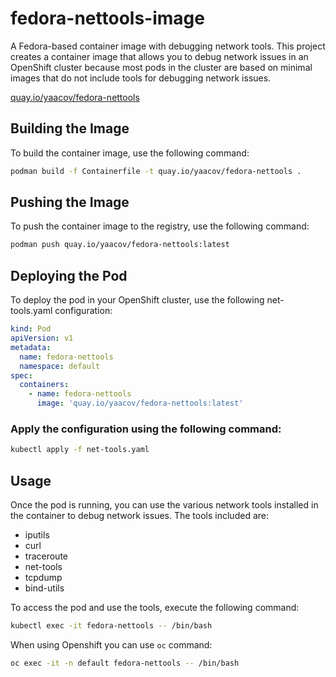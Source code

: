 # fedora-nettools-image

A Fedora-based container image with debugging network tools. This project creates a container image that allows you to debug network issues in an OpenShift cluster because most pods in the cluster are based on minimal images that do not include tools for debugging network issues.

[quay.io/yaacov/fedora-nettools](https://quay.io/repository/yaacov/fedora-nettools?tab=tags&tag=latest)

## Building the Image

To build the container image, use the following command:
```sh
podman build -f Containerfile -t quay.io/yaacov/fedora-nettools .
```

## Pushing the Image
To push the container image to the registry, use the following command:

```sh
podman push quay.io/yaacov/fedora-nettools:latest
```

## Deploying the Pod
To deploy the pod in your OpenShift cluster, use the following net-tools.yaml configuration:

```yaml
kind: Pod
apiVersion: v1
metadata:
  name: fedora-nettools
  namespace: default
spec:
  containers:
    - name: fedora-nettools
      image: 'quay.io/yaacov/fedora-nettools:latest'
```

### Apply the configuration using the following command:

```sh
kubectl apply -f net-tools.yaml
```

## Usage
Once the pod is running, you can use the various network tools installed in the container to debug network issues. The tools included are:

  - iputils
  - curl
  - traceroute
  - net-tools
  - tcpdump
  - bind-utils

To access the pod and use the tools, execute the following command:

```sh
kubectl exec -it fedora-nettools -- /bin/bash
```

When using Openshift you can use `oc` command:

```sh
oc exec -it -n default fedora-nettools -- /bin/bash
```
